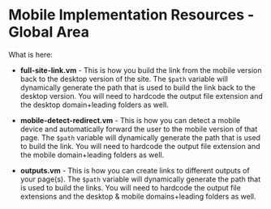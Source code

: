# Mobile Implementation Resources - Global Area #

What is here:

* **full-site-link.vm** - This is how you build the link from the mobile version back to the desktop version of the site. The `$path` variable will dynamically generate the path that is used to build the link back to the desktop version. You will need to hardcode the output file extension and the desktop domain+leading folders as well.

* **mobile-detect-redirect.vm** - This is how you can detect a mobile device and automatically forward the user to the mobile version of that page. The `$path` variable will dynamically generate the path that is used to build the link. You will need to hardcode the output file extension and the mobile domain+leading folders as well.

* **outputs.vm** - This is how you can create links to different outputs of your page(s). The `$path` variable will dynamically generate the path that is used to build the links. You will need to hardcode the output file extensions and the desktop & mobile domains+leading folders as well.
